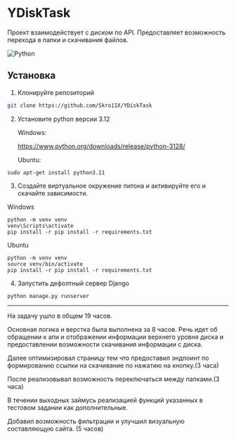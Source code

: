 # YDiskTask

Проект взаимодействует с диском по API. Предоставляет возможность перехода в папки и скачивания файлов.

![Python](https://img.shields.io/badge/Python-3.12-blue)

## Установка
1. Клонируйте репозиторий  
```sh
git clone https://github.com/Skro11X/YDiskTask
```
2. Установите python версии 3.12
   
   Windows:
   
   https://www.python.org/downloads/release/python-3128/
   
   Ubuntu:

```shell
sudo apt-get install python3.11
```

3. Создайте виртуальное окружение питона и активируйте его и скачайте зависимости.

Windows
```shell
python -m venv venv
venv\Scripts\activate
pip install -r pip install -r requirements.txt
 ```

Ubuntu
```shell
python -m venv venv
source venv/bin/activate
pip install -r pip install -r requirements.txt
```

4. Запустить дефолтный сервер Django
```shell
python manage.py runserver
```


---
На задачу ушло в общем 19 часов.

Основная логика и верстка была выполнена за 8 часов. Речь идет об обращении к апи и отображении информации верхнего уровня диска и предоставлении возможности скачивания информации с диска.

Далее оптимизировал страницу тем что предоставил эндпоинт по формированию ссылки на скачивание по нажатию на кнопку.(3 часа)

После реализовывал возможность переключаться между папками.(3 часа)

В течении выходных займусь реализацией функций указанных в тестовом задании как дополнительные. 

Добавил возможность фильтрации и улучшил визуальную составляющую сайта. (5 часов)
